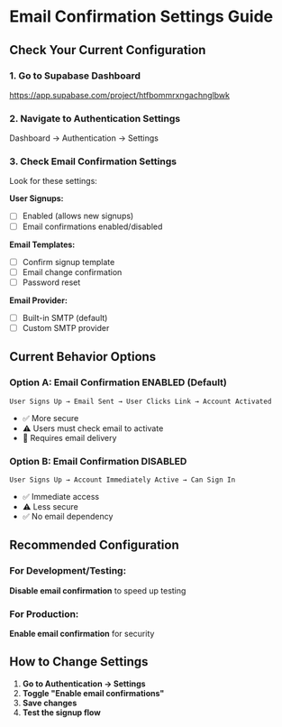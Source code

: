 # Email Confirmation Settings Guide

## Check Your Current Configuration

### 1. Go to Supabase Dashboard
https://app.supabase.com/project/htfbommrxngachnglbwk

### 2. Navigate to Authentication Settings
Dashboard → Authentication → Settings

### 3. Check Email Confirmation Settings

Look for these settings:

**User Signups:**
- [ ] Enabled (allows new signups)
- [ ] Email confirmations enabled/disabled

**Email Templates:**
- [ ] Confirm signup template
- [ ] Email change confirmation
- [ ] Password reset

**Email Provider:**
- [ ] Built-in SMTP (default)
- [ ] Custom SMTP provider

## Current Behavior Options

### Option A: Email Confirmation ENABLED (Default)
```
User Signs Up → Email Sent → User Clicks Link → Account Activated
```
- ✅ More secure
- ⚠️ Users must check email to activate
- 📧 Requires email delivery

### Option B: Email Confirmation DISABLED 
```
User Signs Up → Account Immediately Active → Can Sign In
```
- ✅ Immediate access
- ⚠️ Less secure
- ✅ No email dependency

## Recommended Configuration

### For Development/Testing:
**Disable email confirmation** to speed up testing

### For Production:
**Enable email confirmation** for security

## How to Change Settings

1. **Go to Authentication → Settings**
2. **Toggle "Enable email confirmations"**
3. **Save changes**
4. **Test the signup flow**